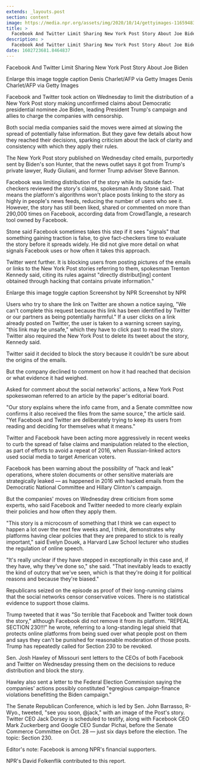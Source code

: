 ```yaml
--- 
extends: _layouts.post 
section: content 
image: https://media.npr.org/assets/img/2020/10/14/gettyimages-1165948314_wide-94737daf8ae51aa6447620c7627e1ed015c5018b.jpg?s=1400 
title: > 
  Facebook And Twitter Limit Sharing New York Post Story About Joe Biden 
description: > 
  Facebook And Twitter Limit Sharing New York Post Story About Joe BidenEnlarge this image toggle caption Denis Charlet/AFP via Getty Images Denis Charlet/AFP via Getty ImagesFacebook and Twitter took action on Wednesday to limit the distribution of a New York Post story making unconfirmed claims about Democratic presidential nominee Joe Biden, leading President Trump's campaign and allies to charge the companies with censorship.Twitter also required the New York Post to delete its tweet about the story, Kennedy said.Asked for comment about the social networks' actions, a New York Post spokeswoman referred to an article by the paper's editorial board."Yet Facebook and Twitter are deliberately trying to keep its users from reading and deciding for themselves what it means."Trump tweeted that it was "So terrible that Facebook and Twitter took down the story," although Facebook did not remove it from its platform. 
date: 1602723681.8464837 
--- 
```

Facebook And Twitter Limit Sharing New York Post Story About Joe Biden

Enlarge this image toggle caption Denis Charlet/AFP via Getty Images Denis Charlet/AFP via Getty Images

Facebook and Twitter took action on Wednesday to limit the distribution of a New York Post story making unconfirmed claims about Democratic presidential nominee Joe Biden, leading President Trump's campaign and allies to charge the companies with censorship.

Both social media companies said the moves were aimed at slowing the spread of potentially false information. But they gave few details about how they reached their decisions, sparking criticism about the lack of clarity and consistency with which they apply their rules.

The New York Post story published on Wednesday cited emails, purportedly sent by Biden's son Hunter, that the news outlet says it got from Trump's private lawyer, Rudy Giuliani, and former Trump adviser Steve Bannon.

Facebook was limiting distribution of the story while its outside fact-checkers reviewed the story's claims, spokesman Andy Stone said. That means the platform's algorithms won't place posts linking to the story as highly in people's news feeds, reducing the number of users who see it. However, the story has still been liked, shared or commented on more than 290,000 times on Facebook, according data from CrowdTangle, a research tool owned by Facebook.

Stone said Facebook sometimes takes this step if it sees "signals" that something gaining traction is false, to give fact-checkers time to evaluate the story before it spreads widely. He did not give more detail on what signals Facebook uses or how often it takes this approach.

Twitter went further. It is blocking users from posting pictures of the emails or links to the New York Post stories referring to them, spokesman Trenton Kennedy said, citing its rules against "directly distribut[ing] content obtained through hacking that contains private information."

Enlarge this image toggle caption Screenshot by NPR Screenshot by NPR

Users who try to share the link on Twitter are shown a notice saying, "We can't complete this request because this link has been identified by Twitter or our partners as being potentially harmful." If a user clicks on a link already posted on Twitter, the user is taken to a warning screen saying, "this link may be unsafe," which they have to click past to read the story. Twitter also required the New York Post to delete its tweet about the story, Kennedy said.

Twitter said it decided to block the story because it couldn't be sure about the origins of the emails.

But the company declined to comment on how it had reached that decision or what evidence it had weighed.

Asked for comment about the social networks' actions, a New York Post spokeswoman referred to an article by the paper's editorial board.

"Our story explains where the info came from, and a Senate committee now confirms it also received the files from the same source," the article said. "Yet Facebook and Twitter are deliberately trying to keep its users from reading and deciding for themselves what it means."

Twitter and Facebook have been acting more aggressively in recent weeks to curb the spread of false claims and manipulation related to the election, as part of efforts to avoid a repeat of 2016, when Russian-linked actors used social media to target American voters.

Facebook has been warning about the possibility of "hack and leak" operations, where stolen documents or other sensitive materials are strategically leaked — as happened in 2016 with hacked emails from the Democratic National Committee and Hillary Clinton's campaign.

But the companies' moves on Wednesday drew criticism from some experts, who said Facebook and Twitter needed to more clearly explain their policies and how often they apply them.

"This story is a microcosm of something that I think we can expect to happen a lot over the next few weeks and, I think, demonstrates why platforms having clear policies that they are prepared to stick to is really important," said Evelyn Douek, a Harvard Law School lecturer who studies the regulation of online speech.

"It's really unclear if they have stepped in exceptionally in this case and, if they have, why they've done so," she said. "That inevitably leads to exactly the kind of outcry that we've seen, which is that they're doing it for political reasons and because they're biased."

Republicans seized on the episode as proof of their long-running claims that the social networks censor conservative voices. There is no statistical evidence to support those claims.

Trump tweeted that it was "So terrible that Facebook and Twitter took down the story," although Facebook did not remove it from its platform. "REPEAL SECTION 230!!!" he wrote, referring to a long-standing legal shield that protects online platforms from being sued over what people post on them and says they can't be punished for reasonable moderation of those posts. Trump has repeatedly called for Section 230 to be revoked.

Sen. Josh Hawley of Missouri sent letters to the CEOs of both Facebook and Twitter on Wednesday pressing them on the decisions to reduce distribution and block the story.

Hawley also sent a letter to the Federal Election Commission saying the companies' actions possibly constituted "egregious campaign-finance violations benefitting the Biden campaign."

The Senate Republican Conference, which is led by Sen. John Barrasso, R-Wyo., tweeted, "see you soon, @jack," with an image of the Post's story. Twitter CEO Jack Dorsey is scheduled to testify, along with Facebook CEO Mark Zuckerberg and Google CEO Sundar Pichai, before the Senate Commerce Committee on Oct. 28 — just six days before the election. The topic: Section 230.

Editor's note: Facebook is among NPR's financial supporters.

NPR's David Folkenflik contributed to this report.
